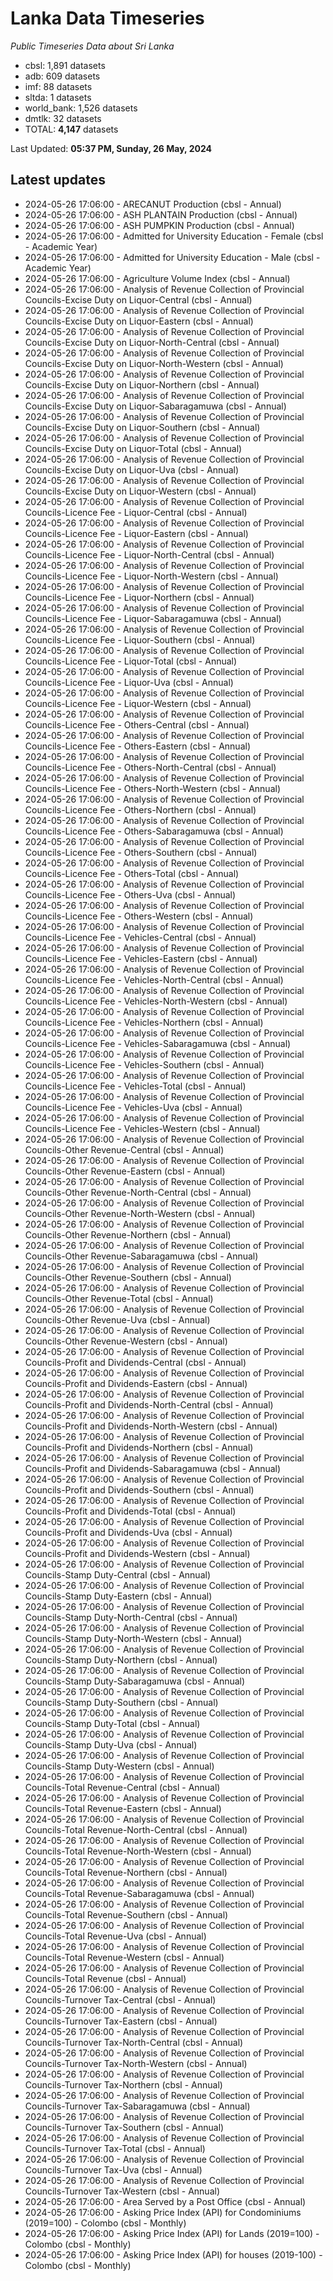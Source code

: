 # Lanka Data Timeseries
*Public Timeseries Data about Sri Lanka*

* cbsl: 1,891 datasets
* adb: 609 datasets
* imf: 88 datasets
* sltda: 1 datasets
* world_bank: 1,526 datasets
* dmtlk: 32 datasets
* TOTAL: **4,147** datasets

Last Updated: **05:37 PM, Sunday, 26 May, 2024**

## Latest updates

* 2024-05-26 17:06:00 - ARECANUT Production (cbsl - Annual)
* 2024-05-26 17:06:00 - ASH PLANTAIN Production (cbsl - Annual)
* 2024-05-26 17:06:00 - ASH PUMPKIN Production (cbsl - Annual)
* 2024-05-26 17:06:00 - Admitted for University Education - Female (cbsl - Academic Year)
* 2024-05-26 17:06:00 - Admitted for University Education - Male (cbsl - Academic Year)
* 2024-05-26 17:06:00 - Agriculture Volume Index (cbsl - Annual)
* 2024-05-26 17:06:00 - Analysis of Revenue Collection of Provincial Councils-Excise Duty on Liquor-Central (cbsl - Annual)
* 2024-05-26 17:06:00 - Analysis of Revenue Collection of Provincial Councils-Excise Duty on Liquor-Eastern (cbsl - Annual)
* 2024-05-26 17:06:00 - Analysis of Revenue Collection of Provincial Councils-Excise Duty on Liquor-North-Central (cbsl - Annual)
* 2024-05-26 17:06:00 - Analysis of Revenue Collection of Provincial Councils-Excise Duty on Liquor-North-Western (cbsl - Annual)
* 2024-05-26 17:06:00 - Analysis of Revenue Collection of Provincial Councils-Excise Duty on Liquor-Northern (cbsl - Annual)
* 2024-05-26 17:06:00 - Analysis of Revenue Collection of Provincial Councils-Excise Duty on Liquor-Sabaragamuwa (cbsl - Annual)
* 2024-05-26 17:06:00 - Analysis of Revenue Collection of Provincial Councils-Excise Duty on Liquor-Southern (cbsl - Annual)
* 2024-05-26 17:06:00 - Analysis of Revenue Collection of Provincial Councils-Excise Duty on Liquor-Total (cbsl - Annual)
* 2024-05-26 17:06:00 - Analysis of Revenue Collection of Provincial Councils-Excise Duty on Liquor-Uva (cbsl - Annual)
* 2024-05-26 17:06:00 - Analysis of Revenue Collection of Provincial Councils-Excise Duty on Liquor-Western (cbsl - Annual)
* 2024-05-26 17:06:00 - Analysis of Revenue Collection of Provincial Councils-Licence Fee - Liquor-Central (cbsl - Annual)
* 2024-05-26 17:06:00 - Analysis of Revenue Collection of Provincial Councils-Licence Fee - Liquor-Eastern (cbsl - Annual)
* 2024-05-26 17:06:00 - Analysis of Revenue Collection of Provincial Councils-Licence Fee - Liquor-North-Central (cbsl - Annual)
* 2024-05-26 17:06:00 - Analysis of Revenue Collection of Provincial Councils-Licence Fee - Liquor-North-Western (cbsl - Annual)
* 2024-05-26 17:06:00 - Analysis of Revenue Collection of Provincial Councils-Licence Fee - Liquor-Northern (cbsl - Annual)
* 2024-05-26 17:06:00 - Analysis of Revenue Collection of Provincial Councils-Licence Fee - Liquor-Sabaragamuwa (cbsl - Annual)
* 2024-05-26 17:06:00 - Analysis of Revenue Collection of Provincial Councils-Licence Fee - Liquor-Southern (cbsl - Annual)
* 2024-05-26 17:06:00 - Analysis of Revenue Collection of Provincial Councils-Licence Fee - Liquor-Total (cbsl - Annual)
* 2024-05-26 17:06:00 - Analysis of Revenue Collection of Provincial Councils-Licence Fee - Liquor-Uva (cbsl - Annual)
* 2024-05-26 17:06:00 - Analysis of Revenue Collection of Provincial Councils-Licence Fee - Liquor-Western (cbsl - Annual)
* 2024-05-26 17:06:00 - Analysis of Revenue Collection of Provincial Councils-Licence Fee - Others-Central (cbsl - Annual)
* 2024-05-26 17:06:00 - Analysis of Revenue Collection of Provincial Councils-Licence Fee - Others-Eastern (cbsl - Annual)
* 2024-05-26 17:06:00 - Analysis of Revenue Collection of Provincial Councils-Licence Fee - Others-North-Central (cbsl - Annual)
* 2024-05-26 17:06:00 - Analysis of Revenue Collection of Provincial Councils-Licence Fee - Others-North-Western (cbsl - Annual)
* 2024-05-26 17:06:00 - Analysis of Revenue Collection of Provincial Councils-Licence Fee - Others-Northern (cbsl - Annual)
* 2024-05-26 17:06:00 - Analysis of Revenue Collection of Provincial Councils-Licence Fee - Others-Sabaragamuwa (cbsl - Annual)
* 2024-05-26 17:06:00 - Analysis of Revenue Collection of Provincial Councils-Licence Fee - Others-Southern (cbsl - Annual)
* 2024-05-26 17:06:00 - Analysis of Revenue Collection of Provincial Councils-Licence Fee - Others-Total (cbsl - Annual)
* 2024-05-26 17:06:00 - Analysis of Revenue Collection of Provincial Councils-Licence Fee - Others-Uva (cbsl - Annual)
* 2024-05-26 17:06:00 - Analysis of Revenue Collection of Provincial Councils-Licence Fee - Others-Western (cbsl - Annual)
* 2024-05-26 17:06:00 - Analysis of Revenue Collection of Provincial Councils-Licence Fee - Vehicles-Central (cbsl - Annual)
* 2024-05-26 17:06:00 - Analysis of Revenue Collection of Provincial Councils-Licence Fee - Vehicles-Eastern (cbsl - Annual)
* 2024-05-26 17:06:00 - Analysis of Revenue Collection of Provincial Councils-Licence Fee - Vehicles-North-Central (cbsl - Annual)
* 2024-05-26 17:06:00 - Analysis of Revenue Collection of Provincial Councils-Licence Fee - Vehicles-North-Western (cbsl - Annual)
* 2024-05-26 17:06:00 - Analysis of Revenue Collection of Provincial Councils-Licence Fee - Vehicles-Northern (cbsl - Annual)
* 2024-05-26 17:06:00 - Analysis of Revenue Collection of Provincial Councils-Licence Fee - Vehicles-Sabaragamuwa (cbsl - Annual)
* 2024-05-26 17:06:00 - Analysis of Revenue Collection of Provincial Councils-Licence Fee - Vehicles-Southern (cbsl - Annual)
* 2024-05-26 17:06:00 - Analysis of Revenue Collection of Provincial Councils-Licence Fee - Vehicles-Total (cbsl - Annual)
* 2024-05-26 17:06:00 - Analysis of Revenue Collection of Provincial Councils-Licence Fee - Vehicles-Uva (cbsl - Annual)
* 2024-05-26 17:06:00 - Analysis of Revenue Collection of Provincial Councils-Licence Fee - Vehicles-Western (cbsl - Annual)
* 2024-05-26 17:06:00 - Analysis of Revenue Collection of Provincial Councils-Other Revenue-Central (cbsl - Annual)
* 2024-05-26 17:06:00 - Analysis of Revenue Collection of Provincial Councils-Other Revenue-Eastern (cbsl - Annual)
* 2024-05-26 17:06:00 - Analysis of Revenue Collection of Provincial Councils-Other Revenue-North-Central (cbsl - Annual)
* 2024-05-26 17:06:00 - Analysis of Revenue Collection of Provincial Councils-Other Revenue-North-Western (cbsl - Annual)
* 2024-05-26 17:06:00 - Analysis of Revenue Collection of Provincial Councils-Other Revenue-Northern (cbsl - Annual)
* 2024-05-26 17:06:00 - Analysis of Revenue Collection of Provincial Councils-Other Revenue-Sabaragamuwa (cbsl - Annual)
* 2024-05-26 17:06:00 - Analysis of Revenue Collection of Provincial Councils-Other Revenue-Southern (cbsl - Annual)
* 2024-05-26 17:06:00 - Analysis of Revenue Collection of Provincial Councils-Other Revenue-Total (cbsl - Annual)
* 2024-05-26 17:06:00 - Analysis of Revenue Collection of Provincial Councils-Other Revenue-Uva (cbsl - Annual)
* 2024-05-26 17:06:00 - Analysis of Revenue Collection of Provincial Councils-Other Revenue-Western (cbsl - Annual)
* 2024-05-26 17:06:00 - Analysis of Revenue Collection of Provincial Councils-Profit and Dividends-Central (cbsl - Annual)
* 2024-05-26 17:06:00 - Analysis of Revenue Collection of Provincial Councils-Profit and Dividends-Eastern (cbsl - Annual)
* 2024-05-26 17:06:00 - Analysis of Revenue Collection of Provincial Councils-Profit and Dividends-North-Central (cbsl - Annual)
* 2024-05-26 17:06:00 - Analysis of Revenue Collection of Provincial Councils-Profit and Dividends-North-Western (cbsl - Annual)
* 2024-05-26 17:06:00 - Analysis of Revenue Collection of Provincial Councils-Profit and Dividends-Northern (cbsl - Annual)
* 2024-05-26 17:06:00 - Analysis of Revenue Collection of Provincial Councils-Profit and Dividends-Sabaragamuwa (cbsl - Annual)
* 2024-05-26 17:06:00 - Analysis of Revenue Collection of Provincial Councils-Profit and Dividends-Southern (cbsl - Annual)
* 2024-05-26 17:06:00 - Analysis of Revenue Collection of Provincial Councils-Profit and Dividends-Total (cbsl - Annual)
* 2024-05-26 17:06:00 - Analysis of Revenue Collection of Provincial Councils-Profit and Dividends-Uva (cbsl - Annual)
* 2024-05-26 17:06:00 - Analysis of Revenue Collection of Provincial Councils-Profit and Dividends-Western (cbsl - Annual)
* 2024-05-26 17:06:00 - Analysis of Revenue Collection of Provincial Councils-Stamp Duty-Central (cbsl - Annual)
* 2024-05-26 17:06:00 - Analysis of Revenue Collection of Provincial Councils-Stamp Duty-Eastern (cbsl - Annual)
* 2024-05-26 17:06:00 - Analysis of Revenue Collection of Provincial Councils-Stamp Duty-North-Central (cbsl - Annual)
* 2024-05-26 17:06:00 - Analysis of Revenue Collection of Provincial Councils-Stamp Duty-North-Western (cbsl - Annual)
* 2024-05-26 17:06:00 - Analysis of Revenue Collection of Provincial Councils-Stamp Duty-Northern (cbsl - Annual)
* 2024-05-26 17:06:00 - Analysis of Revenue Collection of Provincial Councils-Stamp Duty-Sabaragamuwa (cbsl - Annual)
* 2024-05-26 17:06:00 - Analysis of Revenue Collection of Provincial Councils-Stamp Duty-Southern (cbsl - Annual)
* 2024-05-26 17:06:00 - Analysis of Revenue Collection of Provincial Councils-Stamp Duty-Total (cbsl - Annual)
* 2024-05-26 17:06:00 - Analysis of Revenue Collection of Provincial Councils-Stamp Duty-Uva (cbsl - Annual)
* 2024-05-26 17:06:00 - Analysis of Revenue Collection of Provincial Councils-Stamp Duty-Western (cbsl - Annual)
* 2024-05-26 17:06:00 - Analysis of Revenue Collection of Provincial Councils-Total Revenue-Central (cbsl - Annual)
* 2024-05-26 17:06:00 - Analysis of Revenue Collection of Provincial Councils-Total Revenue-Eastern (cbsl - Annual)
* 2024-05-26 17:06:00 - Analysis of Revenue Collection of Provincial Councils-Total Revenue-North-Central (cbsl - Annual)
* 2024-05-26 17:06:00 - Analysis of Revenue Collection of Provincial Councils-Total Revenue-North-Western (cbsl - Annual)
* 2024-05-26 17:06:00 - Analysis of Revenue Collection of Provincial Councils-Total Revenue-Northern (cbsl - Annual)
* 2024-05-26 17:06:00 - Analysis of Revenue Collection of Provincial Councils-Total Revenue-Sabaragamuwa (cbsl - Annual)
* 2024-05-26 17:06:00 - Analysis of Revenue Collection of Provincial Councils-Total Revenue-Southern (cbsl - Annual)
* 2024-05-26 17:06:00 - Analysis of Revenue Collection of Provincial Councils-Total Revenue-Uva (cbsl - Annual)
* 2024-05-26 17:06:00 - Analysis of Revenue Collection of Provincial Councils-Total Revenue-Western (cbsl - Annual)
* 2024-05-26 17:06:00 - Analysis of Revenue Collection of Provincial Councils-Total Revenue (cbsl - Annual)
* 2024-05-26 17:06:00 - Analysis of Revenue Collection of Provincial Councils-Turnover Tax-Central (cbsl - Annual)
* 2024-05-26 17:06:00 - Analysis of Revenue Collection of Provincial Councils-Turnover Tax-Eastern (cbsl - Annual)
* 2024-05-26 17:06:00 - Analysis of Revenue Collection of Provincial Councils-Turnover Tax-North-Central (cbsl - Annual)
* 2024-05-26 17:06:00 - Analysis of Revenue Collection of Provincial Councils-Turnover Tax-North-Western (cbsl - Annual)
* 2024-05-26 17:06:00 - Analysis of Revenue Collection of Provincial Councils-Turnover Tax-Northern (cbsl - Annual)
* 2024-05-26 17:06:00 - Analysis of Revenue Collection of Provincial Councils-Turnover Tax-Sabaragamuwa (cbsl - Annual)
* 2024-05-26 17:06:00 - Analysis of Revenue Collection of Provincial Councils-Turnover Tax-Southern (cbsl - Annual)
* 2024-05-26 17:06:00 - Analysis of Revenue Collection of Provincial Councils-Turnover Tax-Total (cbsl - Annual)
* 2024-05-26 17:06:00 - Analysis of Revenue Collection of Provincial Councils-Turnover Tax-Uva (cbsl - Annual)
* 2024-05-26 17:06:00 - Analysis of Revenue Collection of Provincial Councils-Turnover Tax-Western (cbsl - Annual)
* 2024-05-26 17:06:00 - Area Served by a Post Office (cbsl - Annual)
* 2024-05-26 17:06:00 - Asking Price Index (API) for Condominiums (2019=100) - Colombo (cbsl - Monthly)
* 2024-05-26 17:06:00 - Asking Price Index (API) for Lands (2019=100) - Colombo (cbsl - Monthly)
* 2024-05-26 17:06:00 - Asking Price Index (API) for houses (2019-100) - Colombo (cbsl - Monthly)